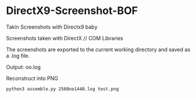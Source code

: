 # DirectX9-Screenshot-BOF
Takin Screenshots with Directx9 baby

Screenshots taken with DirectX // COM Libraries

The screenshots are exported to the current working directory and saved as a .log file.

Output: <width>oo<height>.log


Reconstruct into PNG
```
python3 assemble.py 2560oo1440.log test.png
```

